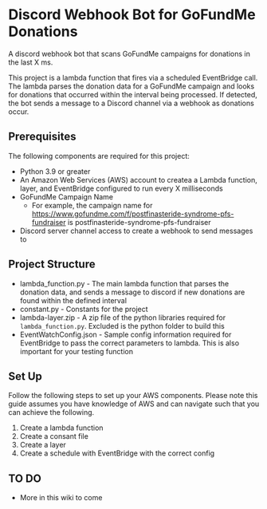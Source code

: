 # Discord Webhook Bot for GoFundMe Donations
A discord webhook bot that scans GoFundMe campaigns for donations in the last X ms.

This project is a lambda function that fires via a scheduled EventBridge call. The lambda parses the donation data for a GoFundMe campaign and looks for donations that occurred within the interval being processed. If detected, the bot sends a message to a Discord channel via a webhook as donations occur.

## Prerequisites
The following components are required for this project:
* Python 3.9 or greater
* An Amazon Web Services (AWS) account to createa a Lambda function, layer, and EventBridge configured to run every X milliseconds
* GoFundMe Campaign Name
  * For example, the campaign name for https://www.gofundme.com/f/postfinasteride-syndrome-pfs-fundraiser is postfinasteride-syndrome-pfs-fundraiser
* Discord server channel access to create a webhook to send messages to

## Project Structure
* lambda_function.py - The main lambda function that parses the donation data, and sends a message to discord if new donations are found within the defined interval
* constant.py - Constants for the project
* lambda-layer.zip - A zip file of the python libraries required for `lambda_function.py`. Excluded is the python folder to build this 
* EventWatchConfig.json - Sample config information required for EventBridge to pass the correct parameters to lambda. This is also important for your testing function

## Set Up
Follow the following steps to set up your AWS components. Please note this guide assumes you have knowledge of AWS and can navigate such that you can achieve the following.
1. Create a lambda function
2. Create a consant file
3. Create a layer
4. Create a schedule with EventBridge with the correct config

## TO DO
* More in this wiki to come
